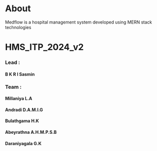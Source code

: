 # About
Medflow is a hospital management system developed using MERN stack technologies

# HMS_ITP_2024_v2

### Lead : 
#### B K R I Sasmin
### Team :
#### Millaniya L.A
#### Andradi D.A.M.I.G
#### Bulathgama H.K
#### Abeyrathna A.H.M.P.S.B
#### Daraniyagala G.K
